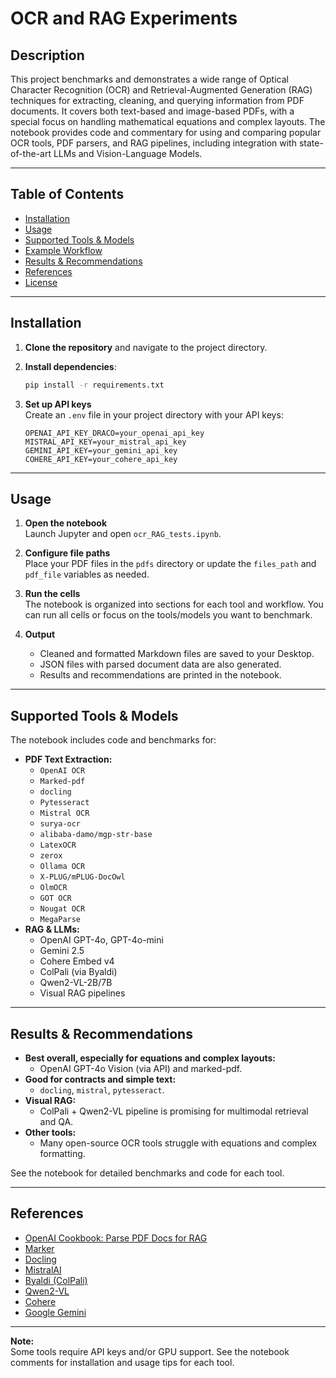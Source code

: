 # OCR and RAG Experiments

## Description

This project benchmarks and demonstrates a wide range of Optical Character Recognition (OCR) and Retrieval-Augmented Generation (RAG) techniques for extracting, cleaning, and querying information from PDF documents. It covers both text-based and image-based PDFs, with a special focus on handling mathematical equations and complex layouts. The notebook provides code and commentary for using and comparing popular OCR tools, PDF parsers, and RAG pipelines, including integration with state-of-the-art LLMs and Vision-Language Models.

---

## Table of Contents

- [Installation](#installation)
- [Usage](#usage)
- [Supported Tools & Models](#supported-tools--models)
- [Example Workflow](#example-workflow)
- [Results & Recommendations](#results--recommendations)
- [References](#references)
- [License](#license)

---

## Installation

1. **Clone the repository** and navigate to the project directory.

2. **Install dependencies**:

   ```bash
   pip install -r requirements.txt
   ```

3. **Set up API keys**  
   Create an `.env` file in your project directory with your API keys:

   ```
   OPENAI_API_KEY_DRACO=your_openai_api_key
   MISTRAL_API_KEY=your_mistral_api_key
   GEMINI_API_KEY=your_gemini_api_key
   COHERE_API_KEY=your_cohere_api_key
   ```

---

## Usage

1. **Open the notebook**  
   Launch Jupyter and open `ocr_RAG_tests.ipynb`.

2. **Configure file paths**  
   Place your PDF files in the `pdfs` directory or update the `files_path` and `pdf_file` variables as needed.

3. **Run the cells**  
   The notebook is organized into sections for each tool and workflow. You can run all cells or focus on the tools/models you want to benchmark.

4. **Output**  
   - Cleaned and formatted Markdown files are saved to your Desktop.
   - JSON files with parsed document data are also generated.
   - Results and recommendations are printed in the notebook.

---

## Supported Tools & Models

The notebook includes code and benchmarks for:

- **PDF Text Extraction:**  
  - `OpenAI OCR`
  - `Marked-pdf`
  - `docling`
  - `Pytesseract`
  - `Mistral OCR`
  - `surya-ocr`
  - `alibaba-damo/mgp-str-base`
  - `LatexOCR`
  - `zerox`
  - `Ollama OCR`
  - `X-PLUG/mPLUG-DocOwl`
  - `OlmOCR`
  - `GOT OCR`
  - `Nougat OCR`
  - `MegaParse`
- **RAG & LLMs:**  
  - OpenAI GPT-4o, GPT-4o-mini
  - Gemini 2.5
  - Cohere Embed v4
  - ColPali (via Byaldi)
  - Qwen2-VL-2B/7B
  - Visual RAG pipelines

---

## Results & Recommendations

- **Best overall, especially for equations and complex layouts:**  
  - OpenAI GPT-4o Vision (via API) and marked-pdf.
- **Good for contracts and simple text:**  
  - `docling`, `mistral`, `pytesseract`.
- **Visual RAG:**  
  - ColPali + Qwen2-VL pipeline is promising for multimodal retrieval and QA.
- **Other tools:**  
  - Many open-source OCR tools struggle with equations and complex formatting.

See the notebook for detailed benchmarks and code for each tool.

---

## References

- [OpenAI Cookbook: Parse PDF Docs for RAG](https://cookbook.openai.com/examples/parse_pdf_docs_for_rag)
- [Marker](https://github.com/VikParuchuri/marker)
- [Docling](https://github.com/docling-project/docling)
- [MistralAI](https://docs.mistral.ai/capabilities/document/)
- [Byaldi (ColPali)](https://github.com/AnswerDotAI/byaldi)
- [Qwen2-VL](https://huggingface.co/Qwen/Qwen2-VL-7B-Instruct)
- [Cohere](https://cohere.com/)
- [Google Gemini](https://ai.google.dev/)

---

**Note:**  
Some tools require API keys and/or GPU support. See the notebook comments for installation and usage tips for each tool.